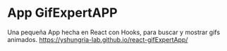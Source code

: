 # App GifExpertAPP

Una pequeña App hecha en React con Hooks, para buscar y mostrar gifs animados. https://yshungria-lab.github.io/react-gifExpertApp/


